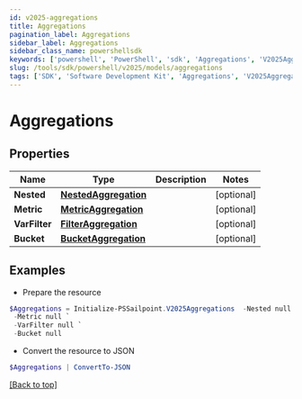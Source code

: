 ```yaml
---
id: v2025-aggregations
title: Aggregations
pagination_label: Aggregations
sidebar_label: Aggregations
sidebar_class_name: powershellsdk
keywords: ['powershell', 'PowerShell', 'sdk', 'Aggregations', 'V2025Aggregations'] 
slug: /tools/sdk/powershell/v2025/models/aggregations
tags: ['SDK', 'Software Development Kit', 'Aggregations', 'V2025Aggregations']
---
```



# Aggregations

## Properties

Name | Type | Description | Notes
------------ | ------------- | ------------- | -------------
**Nested** | [**NestedAggregation**](nested-aggregation) |  | [optional] 
**Metric** | [**MetricAggregation**](metric-aggregation) |  | [optional] 
**VarFilter** | [**FilterAggregation**](filter-aggregation) |  | [optional] 
**Bucket** | [**BucketAggregation**](bucket-aggregation) |  | [optional] 

## Examples

- Prepare the resource
```powershell
$Aggregations = Initialize-PSSailpoint.V2025Aggregations  -Nested null `
 -Metric null `
 -VarFilter null `
 -Bucket null
```

- Convert the resource to JSON
```powershell
$Aggregations | ConvertTo-JSON
```


[[Back to top]](#) 

